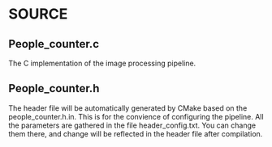 # SOURCE

## People_counter.c

The C implementation of the image processing pipeline. 

## People_counter.h

The header file will be automatically generated by CMake based on the people_counter.h.in. This is for the convience of configuring the pipeline. All the parameters 
are gathered in the file header_config.txt. You can change them there, and change will be reflected in the header file after compilation.
